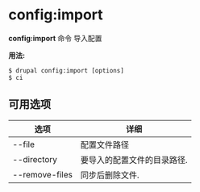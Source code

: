 # config:import
**config:import** 命令 导入配置

**用法:**
```
$ drupal config:import [options] 
$ ci  
```

## 可用选项
选项 | 详细
-------|-------------
--file | 配置文件路径
--directory | 要导入的配置文件的目录路径.
--remove-files | 同步后删除文件.
